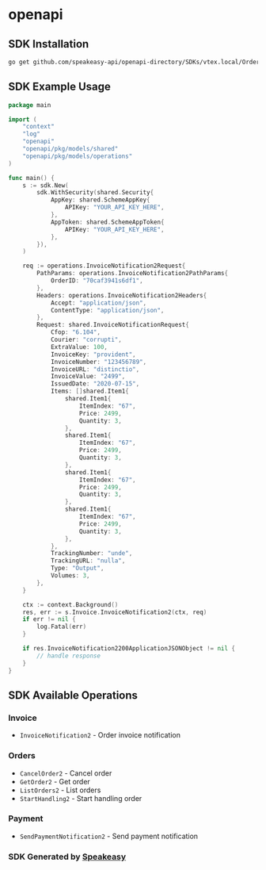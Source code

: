 # openapi

<!-- Start SDK Installation -->
## SDK Installation

```bash
go get github.com/speakeasy-api/openapi-directory/SDKs/vtex.local/Orders-API-(PII-version)/1.0/go
```
<!-- End SDK Installation -->

## SDK Example Usage
<!-- Start SDK Example Usage -->
```go
package main

import (
    "context"
    "log"
    "openapi"
    "openapi/pkg/models/shared"
    "openapi/pkg/models/operations"
)

func main() {
    s := sdk.New(
        sdk.WithSecurity(shared.Security{
            AppKey: shared.SchemeAppKey{
                APIKey: "YOUR_API_KEY_HERE",
            },
            AppToken: shared.SchemeAppToken{
                APIKey: "YOUR_API_KEY_HERE",
            },
        }),
    )

    req := operations.InvoiceNotification2Request{
        PathParams: operations.InvoiceNotification2PathParams{
            OrderID: "70caf3941s6df1",
        },
        Headers: operations.InvoiceNotification2Headers{
            Accept: "application/json",
            ContentType: "application/json",
        },
        Request: shared.InvoiceNotificationRequest{
            Cfop: "6.104",
            Courier: "corrupti",
            ExtraValue: 100,
            InvoiceKey: "provident",
            InvoiceNumber: "123456789",
            InvoiceURL: "distinctio",
            InvoiceValue: "2499",
            IssuedDate: "2020-07-15",
            Items: []shared.Item1{
                shared.Item1{
                    ItemIndex: "67",
                    Price: 2499,
                    Quantity: 3,
                },
                shared.Item1{
                    ItemIndex: "67",
                    Price: 2499,
                    Quantity: 3,
                },
                shared.Item1{
                    ItemIndex: "67",
                    Price: 2499,
                    Quantity: 3,
                },
                shared.Item1{
                    ItemIndex: "67",
                    Price: 2499,
                    Quantity: 3,
                },
            },
            TrackingNumber: "unde",
            TrackingURL: "nulla",
            Type: "Output",
            Volumes: 3,
        },
    }

    ctx := context.Background()
    res, err := s.Invoice.InvoiceNotification2(ctx, req)
    if err != nil {
        log.Fatal(err)
    }

    if res.InvoiceNotification2200ApplicationJSONObject != nil {
        // handle response
    }
}
```
<!-- End SDK Example Usage -->

<!-- Start SDK Available Operations -->
## SDK Available Operations


### Invoice

* `InvoiceNotification2` - Order invoice notification

### Orders

* `CancelOrder2` - Cancel order
* `GetOrder2` - Get order
* `ListOrders2` - List orders
* `StartHandling2` - Start handling order

### Payment

* `SendPaymentNotification2` - Send payment notification
<!-- End SDK Available Operations -->

### SDK Generated by [Speakeasy](https://docs.speakeasyapi.dev/docs/using-speakeasy/client-sdks)

